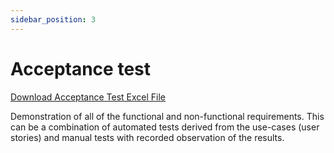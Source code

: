 ```yaml
---
sidebar_position: 3
---
```

# Acceptance test

[Download Acceptance Test Excel File](https://github.com/Capstone-Projects-2025-Spring/project-aac-game-team-a/blob/acceptance-testing-add-file/documentation/static/acceptance-testing/Scribbers-Acceptance.xlsx)

Demonstration of all of the functional and non-functional requirements. This can be a combination of automated tests derived from the use-cases (user stories) and manual tests with recorded observation of the results.

